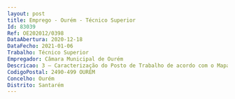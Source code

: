 ```yaml
--- 
layout: post
title: Emprego - Ourém - Técnico Superior
Id: 83039
Ref: OE202012/0398
DataAbertura: 2020-12-18
DataFecho: 2021-01-06
Trabalho: Técnico Superior
Empregador: Câmara Municipal de Ourém
Descricao: 3 – Caracterização do Posto de Trabalho de acordo com o Mapa de Pessoal em vigor  Detetar as necessidades dos cidadãos utilizando para o efeito teorias e metodologias de intervenção, designadamente  diagnóstico, entrevista, mediação, visita domiciliária, estabelecimento de parcerias, realização de projetos sociais, entre outras.Colaborar na resolução de problemas sociais dos cidadãos através da mobilização de recursos internos e externos, que permitam integrar soluções inovadoras, numa lógica de participação dos cidadãos na definição do projeto de vida Participar na criação de serviços sociais municipais conducentes à resolução de problemas da comunidade na área de intervenção Elaborar projetos de intervenção comunitária e projetos interdisciplinares Efetuar trabalho técnico, emitir pareceres na área de especialidade e elaborar relatórios sociais  Realizar trabalhos de investigação social Estudar e aplicar métodos de processos de natureza técnica, com autonomia e responsabilidade, enquadrados em conhecimentos profissionais específicos Executar outras tarefas ou funções que lhe sejam superiormente incumbidas, em observância à sua área funcional competência
CodigoPostal: 2490-499 OURÉM
Concelho: Ourém
Distrito: Santarém
--- 
```

